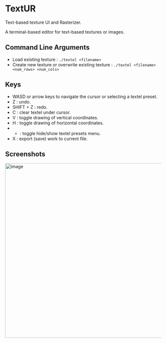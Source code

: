 # TextUR

Text-based texture UI and Rasterizer.

A terminal-based editor for text-based textures or images.

## Command Line Arguments

 * Load existing texture : `./textel <filename>`
 * Create new texture or overwrite existing texture : `./textel <filename> <num_rows> <num_cols>`

## Keys

 * WASD or arrow keys to navigate the cursor or selecting a textel preset.
 * Z : undo.
 * SHIFT + Z : redo.
 * C : clear textel under cursor.
 * V : toggle drawing of vertical coordinates.
 * H : toggle drawing of horizontal coordinates.
 * - : toggle hide/show textel presets menu.
 * X : export (save) work to current file.

## Screenshots

<img width="564" alt="image" src="https://github.com/razterizer/TextUR/assets/32767250/1628f6b5-0956-4c56-b307-13a5a4dea5e7">
